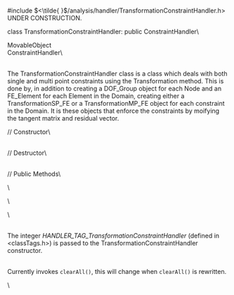 \
\#include $<\tilde{
}$/analysis/handler/TransformationConstraintHandler.h$>$\
UNDER CONSTRUCTION.

class TransformationConstraintHandler: public ConstraintHandler\

MovableObject\
ConstraintHandler\

\
The TransformationConstraintHandler class is a class which deals with
both single and multi point constraints using the Transformation method.
This is done by, in addition to creating a DOF_Group object for each
Node and an FE_Element for each Element in the Domain, creating either a
TransformationSP_FE or a TransformationMP_FE object for each constraint
in the Domain. It is these objects that enforce the constraints by
moifying the tangent matrix and residual vector.

// Constructor\

\
// Destructor\

\
// Public Methods\

\

\

\

\
The integer *HANDLER_TAG_TransformationConstraintHandler* (defined in
$<$classTags.h$>$) is passed to the TransformationConstraintHandler
constructor.


\
Currently invokes `clearAll()`, this will change when `clearAll()` is
rewritten.

\
